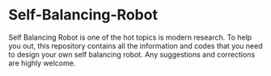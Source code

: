 # Self-Balancing-Robot
Self Balancing Robot is one of the hot topics is modern research. To help you out, this repository contains all the information and codes that you need to design your own self balancing robot. Any suggestions and corrections are highly welcome.
